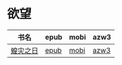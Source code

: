 # 欲望

| 书名 | epub | mobi | azw3 |
| --- | --- | --- | --- |
| [蝗灾之日](http://ct.dalanmei.com/f/31084289-572122127-8c87e3) | [epub](http://ct.dalanmei.com/f/31084289-572122127-8c87e3) | [mobi](http://ct.dalanmei.com/f/31084289-571595044-48b80a) | [azw3](http://ct.dalanmei.com/f/31084289-571979112-5fbbe6) |
